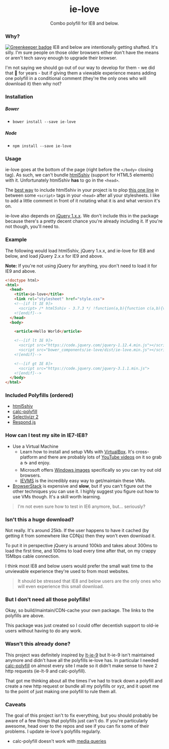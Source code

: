 <h1 align="center">ie-love</h1>

<p align="center">
  Combo polyfill for IE8 and below.
</p>

### Why?

[![Greenkeeper badge](https://badges.greenkeeper.io/corysimmons/ie-love.svg)](https://greenkeeper.io/)
IE8 and below are intentionally getting shafted. It's silly. I'm sure people on those older browsers either don't have the means or aren't tech savvy enough to upgrade their browser.

I'm not saying we should go out of our way to develop for them - we did that :poop: for years - but if giving them a viewable experience means adding one polyfill in a conditional comment (they're the only ones who will download it) then why not?

### Installation

##### Bower
- `bower install --save ie-love`

##### Node
- `npm install --save ie-love`

### Usage
ie-love goes at the bottom of the page (right before the `</body>` closing tag). As such, we can't bundle [html5shiv](https://github.com/aFarkas/html5shiv) (support for HTML5 elements) with it. Unfortunately html5shiv **has** to go in the `<head>`.

The [best way](https://github.com/Modernizr/Modernizr/issues/878#issuecomment-41448059) to include html5shiv in your project is to plop [this one line](https://github.com/aFarkas/html5shiv/blob/master/dist/html5shiv.min.js#L4) in between some `<script>` tags in your `<head>` after all your stylesheets. I like to add a little comment in front of it notating what it is and what version it's on.

ie-love also depends on [jQuery 1.x.x](https://jquery.com/download/). We don't include this in the package because there's a pretty decent chance you're already including it. If you're not though, you'll need to.

### Example

The following would load html5shiv, jQuery 1.x.x, and ie-love for IE8 and below, and load jQuery 2.x.x for IE9 and above.

**Note:** If you're not using jQuery for anything, you don't need to load it for IE9 and above.

```html
<!doctype html>
<html>
  <head>
    <title>ie-love</title>
    <link rel="stylesheet" href="style.css">
    <!--[if lt IE 9]>
      <script> /* html5shiv - 3.7.3 */ !function(a,b){function c(a,b){var c=a.createElement("p"),d=a.getElementsByTagName("head")[0]||a.documentElement;return c.innerHTML="x<style>"+b+"</style>",d.insertBefore(c.lastChild,d.firstChild)}function d(){var a=t.elements;return"string"==typeof a?a.split(" "):a}function e(a,b){var c=t.elements;"string"!=typeof c&&(c=c.join(" ")),"string"!=typeof a&&(a=a.join(" ")),t.elements=c+" "+a,j(b)}function f(a){var b=s[a[q]];return b||(b={},r++,a[q]=r,s[r]=b),b}function g(a,c,d){if(c||(c=b),l)return c.createElement(a);d||(d=f(c));var e;return e=d.cache[a]?d.cache[a].cloneNode():p.test(a)?(d.cache[a]=d.createElem(a)).cloneNode():d.createElem(a),!e.canHaveChildren||o.test(a)||e.tagUrn?e:d.frag.appendChild(e)}function h(a,c){if(a||(a=b),l)return a.createDocumentFragment();c=c||f(a);for(var e=c.frag.cloneNode(),g=0,h=d(),i=h.length;i>g;g++)e.createElement(h[g]);return e}function i(a,b){b.cache||(b.cache={},b.createElem=a.createElement,b.createFrag=a.createDocumentFragment,b.frag=b.createFrag()),a.createElement=function(c){return t.shivMethods?g(c,a,b):b.createElem(c)},a.createDocumentFragment=Function("h,f","return function(){var n=f.cloneNode(),c=n.createElement;h.shivMethods&&("+d().join().replace(/[\w\-:]+/g,function(a){return b.createElem(a),b.frag.createElement(a),'c("'+a+'")'})+");return n}")(t,b.frag)}function j(a){a||(a=b);var d=f(a);return!t.shivCSS||k||d.hasCSS||(d.hasCSS=!!c(a,"article,aside,dialog,figcaption,figure,footer,header,hgroup,main,nav,section{display:block}mark{background:#FF0;color:#000}template{display:none}")),l||i(a,d),a}var k,l,m="3.7.3",n=a.html5||{},o=/^<|^(?:button|map|select|textarea|object|iframe|option|optgroup)$/i,p=/^(?:a|b|code|div|fieldset|h1|h2|h3|h4|h5|h6|i|label|li|ol|p|q|span|strong|style|table|tbody|td|th|tr|ul)$/i,q="_html5shiv",r=0,s={};!function(){try{var a=b.createElement("a");a.innerHTML="<xyz></xyz>",k="hidden"in a,l=1==a.childNodes.length||function(){b.createElement("a");var a=b.createDocumentFragment();return"undefined"==typeof a.cloneNode||"undefined"==typeof a.createDocumentFragment||"undefined"==typeof a.createElement}()}catch(c){k=!0,l=!0}}();var t={elements:n.elements||"abbr article aside audio bdi canvas data datalist details dialog figcaption figure footer header hgroup main mark meter nav output picture progress section summary template time video",version:m,shivCSS:n.shivCSS!==!1,supportsUnknownElements:l,shivMethods:n.shivMethods!==!1,type:"default",shivDocument:j,createElement:g,createDocumentFragment:h,addElements:e};a.html5=t,j(b),"object"==typeof module&&module.exports&&(module.exports=t)}("undefined"!=typeof window?window:this,document);</script>
    <![endif]-->
  </head>
  <body>

    <article>Hello World</article>

    <!--[if lt IE 9]>
      <script src="https://code.jquery.com/jquery-1.12.4.min.js"></script>
      <script src="bower_components/ie-love/dist/ie-love.min.js"></script>
    <![endif]-->

    <!--[if gt IE 8]>
      <script src="https://code.jquery.com/jquery-3.1.1.min.js">
    <![endif]-->
  </body>
</html>
```

### Included Polyfills (ordered)
- [html5shiv](https://github.com/aFarkas/html5shiv)
- [calc-polyfill](https://github.com/closingtag/calc-polyfill)
- [Selectivizr 2](https://github.com/corysimmons/selectivizr2)
- [Respond.js](https://github.com/scottjehl/Respond)

### How can I test my site in IE7-IE8?
- Use a Virtual Machine
  - Learn how to install and setup VMs with [VirtualBox](https://www.virtualbox.org/). It's cross-platform and there are probably lots of [YouTube videos](https://www.youtube.com/results?search_query=virtualbox) on it so grab a :coffee: and enjoy.
  - Microsoft offers [Windows images](https://dev.windows.com/en-us/microsoft-edge/tools/vms) specifically so you can try out old browsers.
  - [IEVMS](https://github.com/xdissent/ievms) is the incredibly easy way to get/maintain these VMs.
- [BrowserStack](http://browserstack.com) is expensive and **slow**, but if you can't figure out the other techniques you can use it. I highly suggest you figure out how to use VMs though. It's a skill worth learning.

> I'm not even sure how to test in IE6 anymore, but... seriously?

### Isn't this a huge download?
Not really. It's around 25kb. If the user happens to have it cached (by getting it from somewhere like CDNjs) then they won't even download it.

To put it in perspective jQuery is around 100kb and takes about 300ms to load the first time, and 100ms to load every time after that, on my crappy 15Mbps cable connection.

I think most IE8 and below users would prefer the small wait time to the unviewable experience they're used to from most websites.

> It should be stressed that IE8 and below users are the only ones who will even experience this small download.

### But I don't need all those polyfills!
Okay, so build/maintain/CDN-cache your own package. The links to the polyfills are above.

This package was just created so I could offer decentish support to old-ie users without having to do any work.

### Wasn't this already done?
This project was definitely inspired by [lt-ie-9](https://github.com/shinnn/lt-ie-9) but lt-ie-9 isn't maintained anymore and didn't have all the polyfills ie-love has. In particular I needed [calc-polyfill](https://github.com/closingtag/calc-polyfill) on almost every site I made so it didn't make sense to have 2 http requests (ie-lt-9 and calc-polyfill).

That got me thinking about all the times I've had to track down a polyfill and create a new http request or bundle all my polyfills or xyz, and it upset me to the point of just making one polyfill to rule them all.

### Caveats
The goal of this project isn't to fix everything, but you should probably be aware of a few things that polyfills just can't do. If you're particularly awesome, head over to the repos and see if you can fix some of their problems. I update ie-love's polyfills regularly.

- calc-polyfill doesn't work with [media queries](https://github.com/closingtag/calc-polyfill#media-queries)
